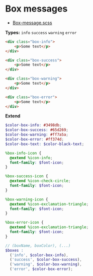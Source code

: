 # Box messages

* [Box-message.scss](https://raw.githubusercontent.com/fluffy-factory/toolbox/master/src/scss/components/_box-message.scss)

**Types:**  `info` `success` `warning` `error`
<Box-message type="info"></Box-message>
<Box-message type="success"></Box-message>
<Box-message type="warning"></Box-message>
<Box-message type="error"></Box-message>

```html
<div class="box-info">
	<p>Some text</p>
</div>

<div class="box-success">
	<p>Some text</p>
</div>

<div class="box-warning">
	<p>Some text</p>
</div>

<div class="box-error">
	<p>Some text</p>
</div>
```

**Extend**
```scss
$color-box-info: #3498db;
$color-box-success: #65d269;
$color-box-warning: #ff7a5a;
$color-box-error: #ff374d;
$color-box-text: $color-black-text;

%box-info-icon {
  @extend %icon-info;
  font-family: $font-icon;
}

%box-success-icon {
  @extend %icon-check-circle;
  font-family: $font-icon;
}

%box-warning-icon {
  @extend %icon-exclamation-triangle;
  font-family: $font-icon;
}

%box-error-icon {
  @extend %icon-exclamation-triangle;
  font-family: $font-icon;
}

// (boxName, boxColor), (...)
$boxes :
  ('info', $color-box-info),
  ('success', $color-box-success),
  ('warning', $color-box-warning),
  ('error', $color-box-error);
```